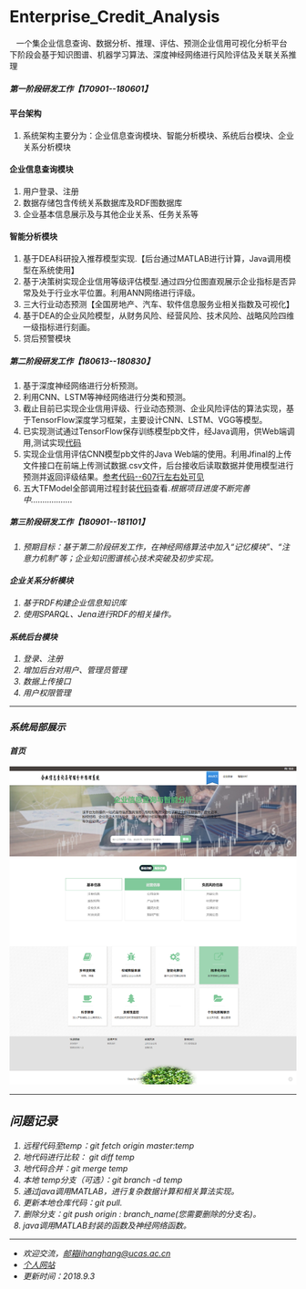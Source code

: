 # Enterprise_Credit_Analysis
    一个集企业信息查询、数据分析、推理、评估、预测企业信用可视化分析平台
    下阶段会基于知识图谱、机器学习算法、深度神经网络进行风险评估及关联关系推理
##### 第一阶段研发工作【170901--180601】
#### 平台架构
1. 系统架构主要分为：企业信息查询模块、智能分析模块、系统后台模块、企业关系分析模块
#### 企业信息查询模块
1. 用户登录、注册
1. 数据存储包含传统关系数据库及RDF图数据库
2. 企业基本信息展示及与其他企业关系、任务关系等
#### 智能分析模块
1. 基于DEA科研投入推荐模型实现.【后台通过MATLAB进行计算，Java调用模型在系统使用】
2. 基于决策树实现企业信用等级评估模型.通过四分位图直观展示企业指标是否异常及处于行业水平位置。利用ANN网络进行评级。
3. 三大行业动态预测【全国房地产、汽车、软件信息服务业相关指数及可视化】
4. 基于DEA的企业风险模型，从财务风险、经营风险、技术风险、战略风险四维一级指标进行刻画。
5. 贷后预警模块
##### 第二阶段研发工作【180613--180830】
1. 基于深度神经网络进行分析预测。
2. 利用CNN、LSTM等神经网络进行分类和预测。
3. 截止目前已实现企业信用评级、行业动态预测、企业风险评估的算法实现，基于TensorFlow深度学习框架，主要设计CNN、LSTM、VGG等模型。
4. 已实现测试通过TensorFlow保存训练模型pb文件，经Java调用，供Web端调用,测试实现[代码](https://github.com/lihanghang/Enterprise_Credit_Analysis/blob/master/src/com/ccip/bank/model/TensorFlowForJava.java)
5. 实现企业信用评估CNN模型pb文件的Java Web端的使用。利用Jfinal的上传文件接口在前端上传测试数据.csv文件，后台接收后读取数据并使用模型进行预测并返回评级结果。[参考代码--607行左右处可见](https://github.com/lihanghang/Enterprise_Credit_Analysis/blob/master/src/com/ccip/)
6. 五大TFModel全部调用过程封装[代码](https://github.com/lihanghang/Enterprise_Credit_Analysis/blob/master/src/com/ccip/bank/model/TFModelPred.java)查看.<em>根据项目进度不断完善中………………<em>

##### 第三阶段研发工作【180901--181101】
1. 预期目标：基于第二阶段研发工作，在神经网络算法中加入“记忆模块”、“注意力机制”等；企业知识图谱核心技术突破及初步实现。

#### 企业关系分析模块
1. 基于RDF构建企业信息知识库
2. 使用SPARQL、Jena进行RDF的相关操作。
#### 系统后台模块
 1. 登录、注册  
 2. 增加后台对用户、管理员管理
 3. 数据上传接口
 4. 用户权限管理
  
***
### 系统局部展示
#### 首页
![系统首页](./image/企业信用分析查询系统.png)

***
## 问题记录

#### 
1. 远程代码至temp：git fetch origin master:temp
2. 地代码进行比较： git diff temp
3. 地代码合并：git merge temp
4. 本地 temp分支（可选）：git branch -d temp
5. 通过java调用MATLAB，进行复杂数据计算和相关算法实现。
6. 更新本地仓库代码：git pull.
7. 删除分支：git push origin : branch_name(您需要删除的分支名)。
8. java调用MATLAB封装的函数及神经网络函数。

***
- 欢迎交流，邮箱lihanghang@ucas.ac.cn
- [个人网站](https://www.lihanghang.top/)
- 更新时间：2018.9.3
 